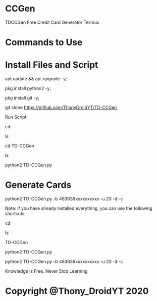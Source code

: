 # CCGen
TDCCGen Free Credit Card Generator Termux

# Commands to Use

# Install Files and Script

apt update && apt upgrade -y;

pkg install python2 -y;

pkg install git -y;

git clone https://github.com/ThonyDroidYT/TD-CCGen

Run Script

cd

ls

cd TD-CCGen

ls

python2 TD-CCGen.py

# Generate Cards

python2 TD-CCGen.py -b 483039xxxxxxxxxx -u 20 -d -c

Note: if you have already installed everything, you can use the following shortcuts

cd

ls

TD-CCGen

python2 TD-CCGen.py

python2 TD-CCGen.py -b 483039xxxxxxxxxx -u 20 -d -c

Knowledge is Free. Never Stop Learning

# Copyright @Thony_DroidYT 2020